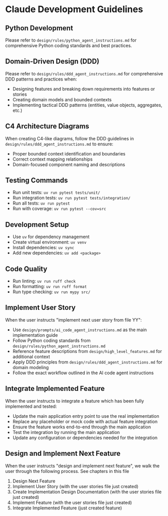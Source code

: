 # Claude Development Guidelines

## Python Development
Please refer to `design/rules/python_agent_instructions.md` for comprehensive Python coding standards and best practices.

## Domain-Driven Design (DDD)
Please refer to `design/rules/ddd_agent_instructions.md` for comprehensive DDD patterns and practices when:
- Designing features and breaking down requirements into features or stories
- Creating domain models and bounded contexts
- Implementing tactical DDD patterns (entities, value objects, aggregates, etc.)

## C4 Architecture Diagrams
When creating C4-like diagrams, follow the DDD guidelines in `design/rules/ddd_agent_instructions.md` to ensure:
- Proper bounded context identification and boundaries
- Correct context mapping relationships
- Domain-focused component naming and descriptions

## Testing Commands
- Run unit tests: `uv run pytest tests/unit/`
- Run integration tests: `uv run pytest tests/integration/`
- Run all tests: `uv run pytest`
- Run with coverage: `uv run pytest --cov=src`

## Development Setup
- Use `uv` for dependency management
- Create virtual environment: `uv venv`
- Install dependencies: `uv sync`
- Add new dependencies: `uv add <package>`

## Code Quality
- Run linting: `uv run ruff check`
- Run formatting: `uv run ruff format`
- Run type checking: `uv run mypy src/`



## Implement User Story
When the user instructs "implement next user story from file YY":
- Use `design/prompts/ai_code_agent_instructions.md` as the main implementation guide
- Follow Python coding standards from `design/rules/python_agent_instructions.md`
- Reference feature descriptions from `design/high_level_features.md` for additional context
- Apply DDD principles from `design/rules/ddd_agent_instructions.md` for domain modeling
- Follow the exact workflow outlined in the AI code agent instructions



## Integrate Implemented Feature
When the user instructs to integrate a feature which has been fully implemented and tested:
- Update the main application entry point to use the real implementation
- Replace any placeholder or mock code with actual feature integration
- Ensure the feature works end-to-end through the main application
- Test the integration by running the main application
- Update any configuration or dependencies needed for the integration

## Design and Implement Next Feature
When the user instructs "design and implement next feature", we walk the user through the following process. See chapters in this file
1. Design Next Feature
2. Implement User Story (with the user stories file just created)
3. Create Implementation Design Documentation (with the user stories file just created)
4. Implement Feature (with the user stories file just created)
5. Integrate Implemented Feature (just created feature)
